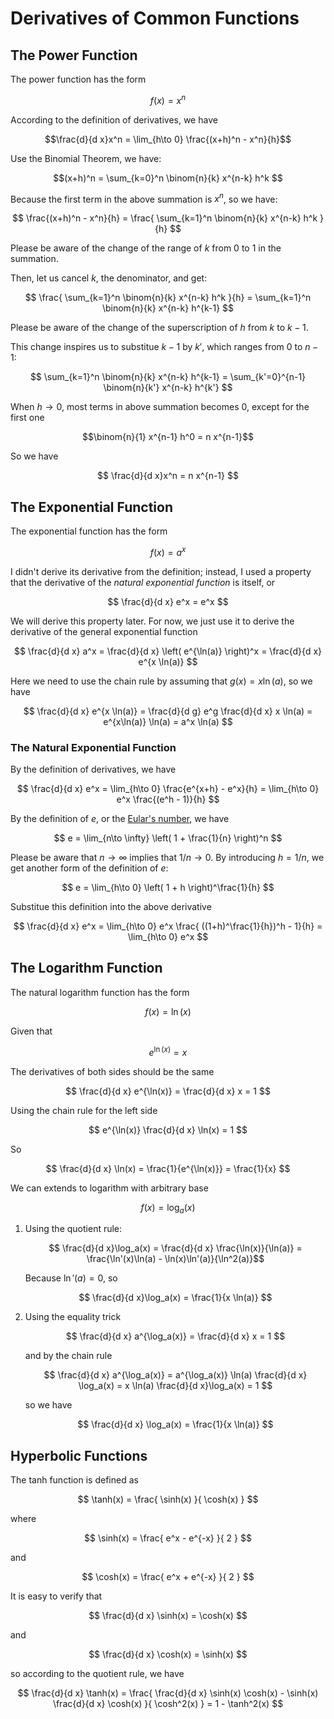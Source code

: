 # Derivatives of Common Functions

## The Power Function

The power function has the form 

$$f(x) = x^n$$

According to the definition of derivatives, we have

$$\frac{d}{d x}x^n = \lim_{h\to 0} \frac{(x+h)^n - x^n}{h}$$

Use the Binomial Theorem, we have:

$$(x+h)^n = \sum_{k=0}^n \binom{n}{k} x^{n-k} h^k $$

Because the first term in the above summation is $x^n$, so we have:

$$ \frac{(x+h)^n - x^n}{h} = \frac{ \sum_{k=1}^n \binom{n}{k} x^{n-k} h^k }{h} $$

Please be aware of the change of the range of $k$ from $0$ to $1$ in the summation.

Then, let us cancel $k$, the denominator, and get:

$$ \frac{ \sum_{k=1}^n \binom{n}{k} x^{n-k} h^k }{h} = \sum_{k=1}^n \binom{n}{k} x^{n-k} h^{k-1} $$

Please be aware of the change of the superscription of $h$ from $k$ to $k-1$.

This change inspires us to substitue $k-1$ by $k'$, which ranges from $0$ to $n-1$:

$$ \sum_{k=1}^n \binom{n}{k} x^{n-k} h^{k-1} = \sum_{k'=0}^{n-1} \binom{n}{k'} x^{n-k} h^{k'} $$

When $h\to 0$, most terms in above summation becomes $0$, except for the first one

$$\binom{n}{1} x^{n-1} h^0 = n x^{n-1}$$

So we have 

$$ \frac{d}{d x}x^n = n x^{n-1} $$

## The Exponential Function

The exponential function has the form

$$ f(x) = a^x $$

I didn't derive its derivative from the definition; instead, I used a property that the derivative of the *natural exponential function* is itself, or

$$ \frac{d}{d x} e^x = e^x $$

We will derive this property later.  For now, we just use it to derive the derivative of the general exponential function

$$ \frac{d}{d x} a^x = \frac{d}{d x} \left( e^{\ln(a)} \right)^x = \frac{d}{d x} e^{x \ln(a)} $$

Here we need to use the chain rule by assuming that $g(x)=x \ln(a)$, so we have

$$ \frac{d}{d x} e^{x \ln(a)} = \frac{d}{d g} e^g \frac{d}{d x} x \ln(a) = e^{x\ln(a)} \ln(a) = a^x \ln(a) $$

### The Natural Exponential Function

By the definition of derivatives, we have

$$ \frac{d}{d x} e^x = \lim_{h\to 0} \frac{e^{x+h} - e^x}{h} = \lim_{h\to 0} e^x \frac{(e^h - 1)}{h} $$

By the definition of $e$, or the [Eular's number](https://en.wikipedia.org/wiki/E_(mathematical_constant)), we have

$$ e = \lim_{n\to \infty} \left( 1 + \frac{1}{n} \right)^n $$

Please be aware that $n\to \infty$ implies that $1/n \to 0$.  By introducing $h=1/n$, we get another form of the definition of $e$:

$$ e = \lim_{h\to 0} \left( 1 + h \right)^\frac{1}{h} $$

Substitue this definition into the above derivative

$$ \frac{d}{d x} e^x = \lim_{h\to 0} e^x  \frac{ ((1+h)^\frac{1}{h})^h - 1}{h} = \lim_{h\to 0} e^x $$

## The Logarithm Function

The natural logarithm function has the form

$$f(x)=\ln(x)$$

Given that

$$ e^{\ln(x)} = x $$

The derivatives of both sides should be the same

$$ \frac{d}{d x} e^{\ln(x)} = \frac{d}{d x} x = 1 $$

Using the chain rule for the left side

$$ e^{\ln(x)} \frac{d}{d x} \ln(x) = 1 $$

So 

$$ \frac{d}{d x} \ln(x) = \frac{1}{e^{\ln(x)}} = \frac{1}{x} $$

We can extends to logarithm with arbitrary base

$$ f(x) = \log_a(x) $$

1. Using the quotient rule:

   $$ \frac{d}{d x}\log_a(x) = \frac{d}{d x} \frac{\ln(x)}{\ln(a)} = \frac{\ln'(x)\ln(a) - \ln(x)\ln'(a)}{\ln^2(a)}$$
   
   Because $\ln'(a)=0$, so 
   
   $$ \frac{d}{d x}\log_a(x) = \frac{1}{x \ln(a)} $$
   
1. Using the equality trick

   $$ \frac{d}{d x} a^{\log_a(x)} = \frac{d}{d x} x = 1 $$  
   
   and by the chain rule
   
   $$ \frac{d}{d x} a^{\log_a(x)} = a^{\log_a(x)} \ln(a) \frac{d}{d x} \log_a(x) = x \ln(a) \frac{d}{d x}\log_a(x) = 1 $$
   
   so we have
   
   $$ \frac{d}{d x} \log_a(x) = \frac{1}{x \ln(a)} $$
   
## Hyperbolic Functions

The tanh function is defined as
 
$$ \tanh(x) = \frac{ \sinh(x) }{ \cosh(x) } $$
 
where

$$ \sinh(x) = \frac{ e^x - e^{-x} }{ 2 } $$
 
and
 
$$ \cosh(x) = \frac{ e^x + e^{-x} }{ 2 } $$
 
 
It is easy to verify that

$$ \frac{d}{d x} \sinh(x) = \cosh(x) $$ 

and

$$ \frac{d}{d x} \cosh(x) = \sinh(x) $$

so according to the quotient rule, we have

$$ \frac{d}{d x} \tanh(x) = \frac{ \frac{d}{d x} \sinh(x) \cosh(x) - \sinh(x) \frac{d}{d x} \cosh(x) }{ \cosh^2(x) } = 1 - \tanh^2(x) $$